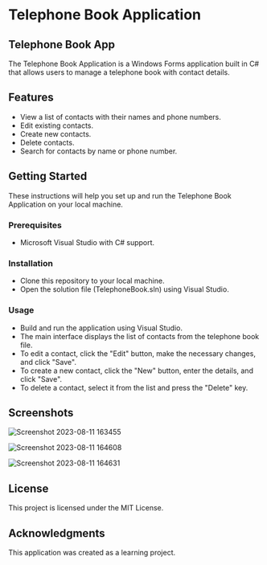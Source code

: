 # Telephone Book Application

## Telephone Book App

The Telephone Book Application is a Windows Forms application built in C# that allows users to manage a telephone book with contact details.

## Features

+    View a list of contacts with their names and phone numbers.
+    Edit existing contacts.
+    Create new contacts.
+    Delete contacts.
+    Search for contacts by name or phone number.

## Getting Started

These instructions will help you set up and run the Telephone Book Application on your local machine.

### Prerequisites

+    Microsoft Visual Studio with C# support.

### Installation

+    Clone this repository to your local machine.
+    Open the solution file (TelephoneBook.sln) using Visual Studio.

### Usage

+    Build and run the application using Visual Studio.
+    The main interface displays the list of contacts from the telephone book file.
+    To edit a contact, click the "Edit" button, make the necessary changes, and click "Save".
+    To create a new contact, click the "New" button, enter the details, and click "Save".
+    To delete a contact, select it from the list and press the "Delete" key.

## Screenshots

![Screenshot 2023-08-11 163455](https://github.com/MohammadMahdi-Abdolhosseini/Telephone-Book/assets/124064917/286c7361-8e60-41f2-bde7-8c21ed9e070a)

![Screenshot 2023-08-11 164608](https://github.com/MohammadMahdi-Abdolhosseini/Telephone-Book/assets/124064917/2008b79d-95d4-4069-989d-e90cd27fcd85)

![Screenshot 2023-08-11 164631](https://github.com/MohammadMahdi-Abdolhosseini/Telephone-Book/assets/124064917/42701462-9291-4ff6-b919-8c3b38277ab1)

## License

This project is licensed under the MIT License.

## Acknowledgments

This application was created as a learning project.
